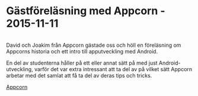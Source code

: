 # Gästföreläsning med Appcorn - 2015-11-11


<img src="" />


David och Joakim från Appcorn gästade oss och höll en föreläsning om Appcorns historia och ett intro till apputveckling med Android.

En del av studenterna håller på ett eller annat sätt på med just Android-utveckling, varför
det var extra intressant att ta del av på vilket sätt Appcorn arbetar med det samlat
att få ta del av deras tips och tricks.


<a href="https://www.appcorn.se/" target="_blank">Appcorn</a>
